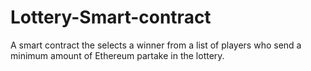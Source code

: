 # Lottery-Smart-contract
A smart contract the selects a winner from a list of players who send a minimum amount of Ethereum partake in the lottery.
